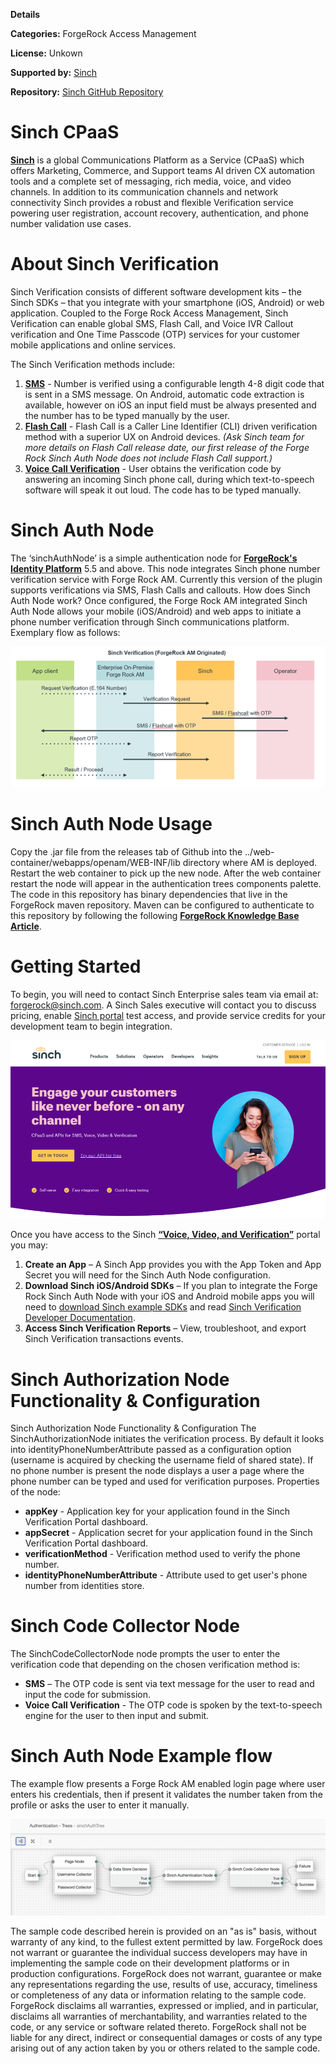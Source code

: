 
**Details**

**Categories:** ForgeRock Access Management

**License:** Unkown

**Supported by:** [Sinch](https://go.sinch.com/l/151751/2021-02-26/ywl2mp)

**Repository:**  [Sinch GitHub Repository](https://go.sinch.com/l/151751/2021-02-26/ywl2m5)


# Sinch CPaaS
**[Sinch](https://go.sinch.com/l/151751/2021-02-26/ywl2mp)** is a global Communications Platform as a Service (CPaaS) which offers Marketing, Commerce, and Support teams AI driven CX automation tools and a complete set of messaging, rich media, voice, and video channels. In addition to its communication channels and network connectivity Sinch provides a robust and flexible Verification service powering user registration, account recovery, authentication, and phone number validation use cases.    

# About Sinch Verification
Sinch Verification consists of different software development kits – the Sinch SDKs – that you integrate with your smartphone (iOS, Android) or web application.  Coupled to   the Forge Rock Access Management, Sinch Verification can enable global SMS, Flash Call, and Voice IVR Callout verification and One Time Passcode (OTP) services for your customer mobile applications and online services.

The Sinch Verification methods include:
1. **[SMS](https://go.sinch.com/l/151751/2021-02-26/ywl2my)**  - Number is verified using a configurable length 4-8 digit code that is sent in a SMS message. On Android, automatic code extraction is available, however on iOS an input field must be always presented and the number has to be typed manually by the user.
2. **[Flash Call](https://go.sinch.com/l/151751/2021-02-26/ywl2n1)**  - Flash Call is a Caller Line Identifier (CLI) driven verification method with a superior UX on Android devices.  _(Ask Sinch team for more details on Flash Call release date, our first release of the Forge Rock Sinch Auth Node does not include Flash Call support.)_
3. **[Voice Call Verification](https://go.sinch.com/l/151751/2021-02-26/ywl2n3)**  - User obtains the verification code by answering an incoming Sinch phone call, during which text-to-speech software will speak it out loud. The code has to be typed manually.

# Sinch Auth Node
The ‘sinchAuthNode’ is a simple authentication node for **[ForgeRock's Identity Platform](https://www.forgerock.com/platform/)** 5.5 and above. This node integrates Sinch phone number verification service with Forge Rock AM. Currently this version of the plugin supports verifications via SMS, Flash Calls and callouts.
How does Sinch Auth Node work?  Once configured, the Forge Rock AM integrated Sinch Auth Node allows your mobile (iOS/Android) and web apps to initiate a phone number verification through Sinch communications platform.  Exemplary flow as follows:

<p align="center">
<img src="./img/sinch_swimlanes.png">
</p>

# Sinch Auth Node Usage
Copy the .jar file from the releases tab of Github into the ../web-container/webapps/openam/WEB-INF/lib directory where AM is deployed. Restart the web container to pick up the new node. After the web container restart the node will appear in the authentication trees components palette.
The code in this repository has binary dependencies that live in the ForgeRock maven repository. Maven can be configured to authenticate to this repository by following the following **[ForgeRock Knowledge Base Article](https://backstage.forgerock.com/knowledge/kb/article/a74096897)**.

# Getting Started
To begin, you will need to contact Sinch Enterprise sales team via email at: forgerock@sinch.com.  A Sinch Sales executive will contact you to discuss pricing, enable [Sinch portal](https://go.sinch.com/l/151751/2021-02-26/ywl2nc) test access, and provide service credits for your development team to begin integration.

<p align="center">
<img src="./img/sinch_com_home.png">
</p>
 
Once you have access to the Sinch **[“Voice, Video, and Verification”](https://go.sinch.com/l/151751/2021-02-26/ywl2nc)** portal you may:
1.	**Create an App** – A Sinch App provides you with the App Token and App Secret you will need for the Sinch Auth Node configuration.
2.	**Download Sinch iOS/Android SDKs** – If you plan to integrate the Forge Rock Sinch Auth Node with your iOS and Android mobile apps you will need to [download Sinch example SDKs](https://go.sinch.com/l/151751/2021-02-26/ywl2n5) and read [Sinch Verification Developer Documentation](https://go.sinch.com/l/151751/2021-02-26/ywl2n7).
3.	**Access Sinch Verification Reports** – View, troubleshoot, and export Sinch Verification transactions events.  

# Sinch Authorization Node Functionality & Configuration
Sinch Authorization Node Functionality & Configuration
The SinchAuthorizationNode initiates the verification process. By default it looks into identityPhoneNumberAttribute passed as a configuration option (username is acquired by checking the username field of shared state). If no phone number is present the node displays a user a page where the phone number can be typed and used for verification purposes. Properties of the node:
*	**appKey** - Application key for your application found in the Sinch Verification Portal dashboard.
*	**appSecret** - Application secret for your application found in the Sinch Verification Portal dashboard.
*	**verificationMethod** - Verification method used to verify the phone number.
* **identityPhoneNumberAttribute** - Attribute used to get user's phone number from identities store.


# Sinch Code Collector Node
The SinchCodeCollectorNode node prompts the user to enter the verification code that depending on the chosen verification method is:
* **SMS** – The OTP code is sent via text message for the user to read and input the code for submission.
*	**Voice Call Verification** - The OTP code is spoken by the text-to-speech engine for the user to then input and submit.

# Sinch Auth Node Example flow
The example flow presents a Forge Rock AM enabled login page where user enters his credentials, then if present it validates the number taken from the profile or asks the user to enter it manually.

<p align="center">
<img src="./img/fr_workflow.png">
</p>

The sample code described herein is provided on an "as is" basis, without warranty of any kind, to the fullest extent permitted by law. ForgeRock does not warrant or guarantee the individual success developers may have in implementing the sample code on their development platforms or in production configurations.
ForgeRock does not warrant, guarantee or make any representations regarding the use, results of use, accuracy, timeliness or completeness of any data or information relating to the sample code. ForgeRock disclaims all warranties, expressed or implied, and in particular, disclaims all warranties of merchantability, and warranties related to the code, or any service or software related thereto.
ForgeRock shall not be liable for any direct, indirect or consequential damages or costs of any type arising out of any action taken by you or others related to the sample code.



